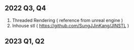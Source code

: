 ## 2022 Q3, Q4        
1. Threaded Rendering ( reference from unreal engine )
2. Inhouse stl ( https://github.com/SungJJinKang/JINSTL )

## 2023 Q1, Q2   
